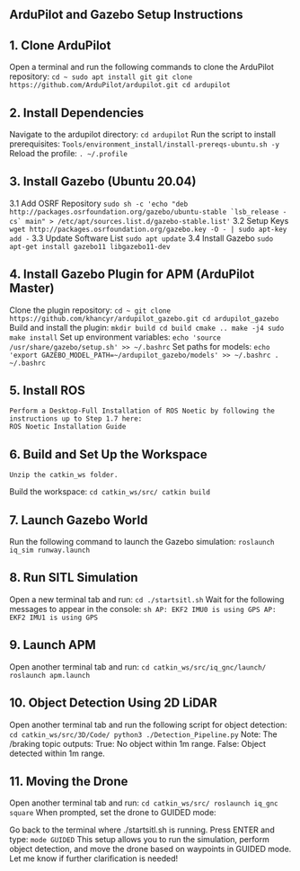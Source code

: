 ## ArduPilot and Gazebo Setup Instructions
## 1. Clone ArduPilot

Open a terminal and run the following commands to clone the ArduPilot repository:
    ```
    cd ~
    sudo apt install git
    git clone https://github.com/ArduPilot/ardupilot.git
    cd ardupilot
    ```
## 2. Install Dependencies

Navigate to the ardupilot directory:
    ```
    cd ardupilot
    ```
Run the script to install prerequisites:
    ```
    Tools/environment_install/install-prereqs-ubuntu.sh -y
    ```
Reload the profile:
    ```
    . ~/.profile
    ```
## 3. Install Gazebo (Ubuntu 20.04)
3.1 Add OSRF Repository
    ```
    sudo sh -c 'echo "deb http://packages.osrfoundation.org/gazebo/ubuntu-stable `lsb_release -cs` main" > /etc/apt/sources.list.d/gazebo-stable.list'
    ```
3.2 Setup Keys
    ```
    wget http://packages.osrfoundation.org/gazebo.key -O - | sudo apt-key add -
    ```
3.3 Update Software List
    ```
    sudo apt update
    ```
3.4 Install Gazebo
    ```
    sudo apt-get install gazebo11 libgazebo11-dev
    ```
## 4. Install Gazebo Plugin for APM (ArduPilot Master)

Clone the plugin repository:
    ```
    cd ~
    git clone https://github.com/khancyr/ardupilot_gazebo.git
    cd ardupilot_gazebo
    ```
Build and install the plugin:
    ```
    mkdir build
    cd build
    cmake ..
    make -j4
    sudo make install
    ```
Set up environment variables:
    ```
    echo 'source /usr/share/gazebo/setup.sh' >> ~/.bashrc
    ```
Set paths for models:
    ```
    echo 'export GAZEBO_MODEL_PATH=~/ardupilot_gazebo/models' >> ~/.bashrc
    . ~/.bashrc
    ```
## 5. Install ROS

    Perform a Desktop-Full Installation of ROS Noetic by following the instructions up to Step 1.7 here:
    ROS Noetic Installation Guide

## 6. Build and Set Up the Workspace

    Unzip the catkin_ws folder.

Build the workspace:
    ```
    cd catkin_ws/src/
    catkin build
    ```
## 7. Launch Gazebo World

Run the following command to launch the Gazebo simulation:
    ```
    roslaunch iq_sim runway.launch
    ```
## 8. Run SITL Simulation

Open a new terminal tab and run:
    ```
    cd
    ./startsitl.sh
    ```
Wait for the following messages to appear in the console:
    ```sh
    AP: EKF2 IMU0 is using GPS
    AP: EKF2 IMU1 is using GPS
    ```
## 9. Launch APM

Open another terminal tab and run:
    ```
    cd catkin_ws/src/iq_gnc/launch/
    roslaunch apm.launch
    ```
## 10. Object Detection Using 2D LiDAR

Open another terminal tab and run the following script for object detection:
    ```
    cd catkin_ws/src/3D/Code/
    python3 ./Detection_Pipeline.py
    ```
        Note: The /braking topic outputs:
            True: No object within 1m range.
            False: Object detected within 1m range.

## 11. Moving the Drone

Open another terminal tab and run:
    ```
    cd catkin_ws/src/
    roslaunch iq_gnc square
    ```
When prompted, set the drone to GUIDED mode:

Go back to the terminal where ./startsitl.sh is running.
    Press ENTER and type:
        ```
        mode GUIDED
        ```
This setup allows you to run the simulation, perform object detection, and move the drone based on waypoints in GUIDED mode. Let me know if further clarification is needed!

